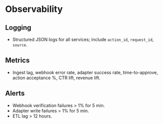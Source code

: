 # Observability

## Logging
- Structured JSON logs for all services; include `action_id`, `request_id`, `source`.

## Metrics
- Ingest lag, webhook error rate, adapter success rate, time-to-approve, action acceptance %, CTR lift, revenue lift.

## Alerts
- Webhook verification failures > 1% for 5 min.
- Adapter write failures > 1% for 5 min.
- ETL lag > 12 hours.
